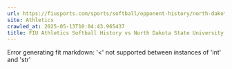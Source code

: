 ```yaml
---
url: https://fiusports.com/sports/softball/opponent-history/north-dakota-state-university/134
site: Athletics
crawled_at: 2025-05-13T10:04:43.965437
title: FIU Athletics Softball History vs North Dakota State University
---
```


Error generating fit markdown: '<' not supported between instances of 'int' and 'str'